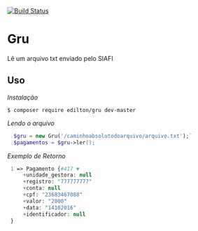 [![Build Status](https://travis-ci.org/Edilton/Gru.svg?branch=master)](https://travis-ci.org/Edilton/Gru)

# Gru
Lê um arquivo txt enviado pelo SIAFI


## Uso

*Instalação*


`$ composer require edilton/gru dev-master`


*Lendo o arquivo*


```php 
  $gru = new Gru('/caminhoabsolutodoarquivo/arquivo.txt');`
  $pagamentos = $gru->ler();
 ```


*Exemplo de Retorno*


 ```php
  1 => Pagamento {#417 ▼
      +unidade_gestora: null
      +registro: "777777777"
      +conta: null
      +cpf: "23683467088"
      +valor: "2000"
      +data: "14102016"
      +identificador: null
  }

  ```

